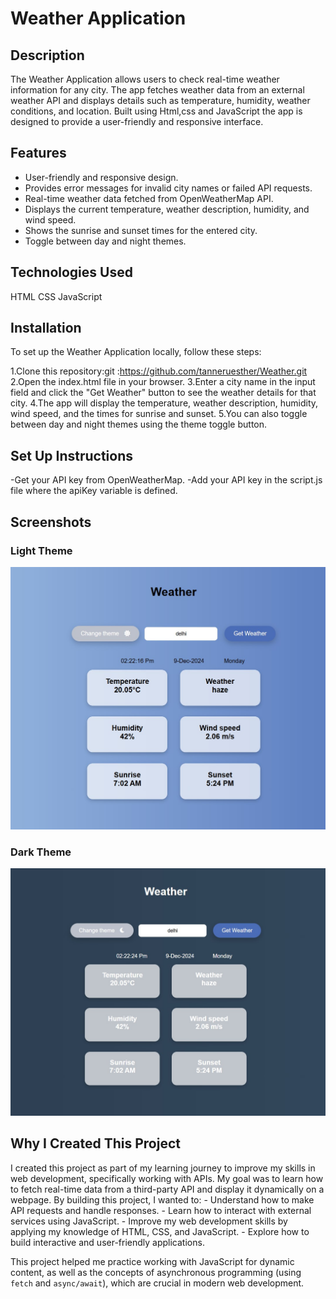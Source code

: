 # Weather Application

## Description
The Weather Application allows users to check real-time weather information for any city. 
The app fetches weather data from an external weather API and displays details such as temperature, humidity, weather conditions, and location. 
Built using Html,css and JavaScript
the app is designed to provide a user-friendly and responsive interface.

## Features
- User-friendly and responsive design.
- Provides error messages for invalid city names or failed API requests.
- Real-time weather data fetched from OpenWeatherMap API.
- Displays the current temperature, weather description, humidity, and wind speed.
- Shows the sunrise and sunset times for the entered city.
- Toggle between day and night themes.
## Technologies Used
HTML
CSS
JavaScript

## Installation
To set up the Weather Application locally, follow these steps:

1.Clone this repository:git :https://github.com/tanneruesther/Weather.git
2.Open the index.html file in your browser.
3.Enter a city name in the input field and click the "Get Weather" button to see the weather details for that city.
4.The app will display the temperature, weather description, humidity, wind speed, and the times for sunrise and sunset.
5.You can also toggle between day and night themes using the theme toggle button.

## Set Up Instructions

-Get your API key from OpenWeatherMap.
-Add your API key in the script.js file where the apiKey variable is defined.

## Screenshots
### Light Theme
![Weather App - Light Theme](assets/weatherapp.jpg)

### Dark Theme
![Weather App - Dark Theme](assets/weatherapp-dark-theme.jpg)

## Why I Created This Project
I created this project as part of my learning journey to improve my skills in web development, specifically working with APIs.
My goal was to learn how to fetch real-time data from a third-party API and display it dynamically on a webpage.
By building this project, I wanted to:
            - Understand how to make API requests and handle responses.
            - Learn how to interact with external services using JavaScript.
            - Improve my web development skills by applying my knowledge of HTML, CSS, and JavaScript.
            - Explore how to build interactive and user-friendly applications.

This project helped me practice working with JavaScript for dynamic content, as well as the concepts of asynchronous programming (using `fetch` and `async/await`), which are crucial in modern web development.

